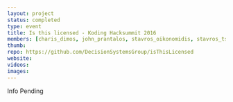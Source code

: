 ```yaml
---
layout: project
status: completed
type: event
title: Is this licensed - Koding Hacksummit 2016
members: [charis_dimos, john_prantalos, stavros_oikonomidis, stavros_tsourlidakis, thanasis_lilis, theodore_kounas]
thumb:
repo: https://github.com/DecisionSystemsGroup/isThisLicensed
website:
videos:
images:
---
```

Info Pending
